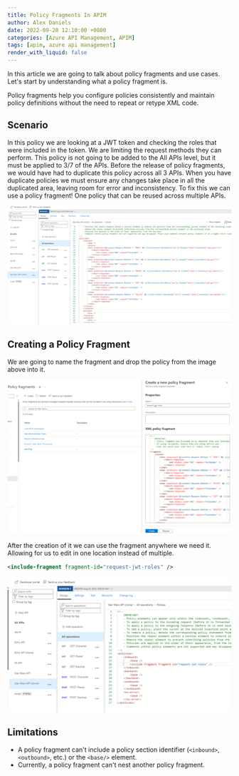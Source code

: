 ```yaml
---
title: Policy Fragments In APIM
author: Alex Daniels
date: 2022-09-20 12:10:00 +0800
categories: [Azure API Management, APIM]
tags: [apim, azure api management]
render_with_liquid: false
---
```



In this article we are going to talk about policy fragments and use cases. Let's start by understanding what a policy fragment is. 

Policy fragments help you configure policies consistently and maintain policy definitions without the need to repeat or retype XML code. 


## Scenario 
In this policy we are looking at a JWT token and checking the roles that were included in the token. We are limiting the request methods they can perform. This policy is not going to be added to the All APIs level, but it must be applied to 3/7 of the APIs. Before the release of policy fragments, we would have had to duplicate this policy across all 3 APIs. When you have duplicate policies we must ensure any changes take place in all the duplicated area, leaving room for error and inconsistency. To fix this we can use a policy fragment! One policy that can be reused across multiple APIs.  

![alt text](/img/policy_frag.png)


## Creating a Policy Fragment
We are going to name the fragment and drop the policy from the image above into it.

![alt text](/img/policy_frag2.png)

After the creation of it we can use the fragment anywhere we need it. Allowing for us to edit in one location instead of multiple. 

```xml
<include-fragment fragment-id="request-jwt-roles" />
```

![alt text](/img/policy_frag3.png) 


## Limitations
* A policy fragment can't include a policy section identifier (`<inbound>`, `<outbound>`, etc.) or the `<base/>` element.
* Currently, a policy fragment can't nest another policy fragment.